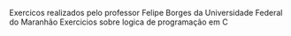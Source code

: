 Exercicos realizados pelo professor Felipe Borges da Universidade Federal do Maranhão
Exercicios sobre logica de programação em C
